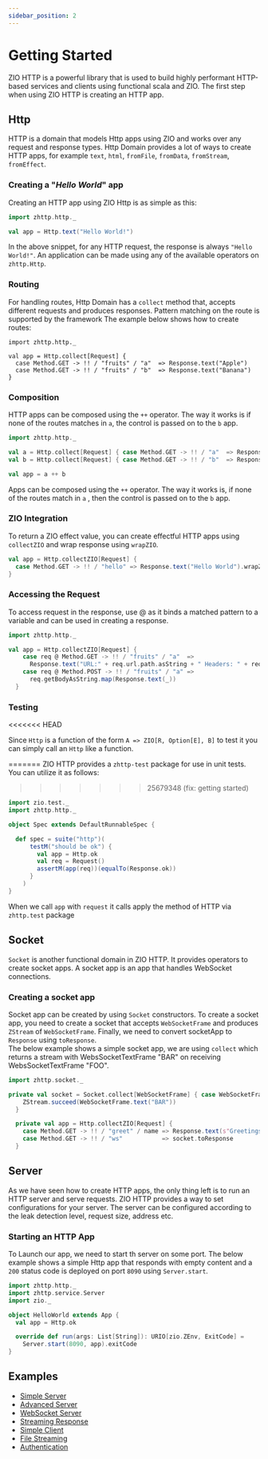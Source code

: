 ```yaml
---
sidebar_position: 2
---
```


# Getting Started
ZIO HTTP is a powerful library that is used to build highly performant HTTP-based services and clients using functional scala and ZIO.
The first step when using ZIO HTTP is creating an HTTP app.
## Http
HTTP is a domain that models Http apps using ZIO and works over any request and response types. Http Domain provides a lot of ways to create HTTP apps, for example `text`, `html`, `fromFile`, `fromData`, `fromStream`, `fromEffect`. 

### Creating a "_Hello World_" app
Creating an HTTP app using ZIO Http is as simple as this:

```scala
import zhttp.http._

val app = Http.text("Hello World!")
```
In the above snippet, for any HTTP request, the response is always `"Hello World!"`.
An application can be made using any of the available operators on `zhttp.Http`.

### Routing
 For handling routes, Http Domain has a `collect` method that, accepts different requests and produces responses. Pattern matching on the route is supported by the framework
The example below shows how to create routes:
```scala,
import zhttp.http._

val app = Http.collect[Request] {
  case Method.GET -> !! / "fruits" / "a"  => Response.text("Apple")
  case Method.GET -> !! / "fruits" / "b"  => Response.text("Banana")
}
```


### Composition
HTTP apps can be composed using the `++` operator. The way it works is if none of the routes matches in `a`, the control is passed on to the `b` app.

```scala
import zhttp.http._

val a = Http.collect[Request] { case Method.GET -> !! / "a"  => Response.ok }
val b = Http.collect[Request] { case Method.GET -> !! / "b"  => Response.ok }

val app = a ++ b
```

Apps can be composed using the `++` operator. The way it works is, if none of the routes match in `a` , then the control is passed on to the `b` app.

### ZIO Integration
To return a ZIO effect value, you can create effectful HTTP apps using `collectZIO` and wrap response using `wrapZIO`.

```scala
val app = Http.collectZIO[Request] {
  case Method.GET -> !! / "hello" => Response.text("Hello World").wrapZIO
}
```

### Accessing the Request
To access request in the response, use @ as it binds a matched pattern to a variable and can be used in creating a response.  
```scala
import zhttp.http._

val app = Http.collectZIO[Request] {
    case req @ Method.GET -> !! / "fruits" / "a"  =>
      Response.text("URL:" + req.url.path.asString + " Headers: " + req.getHeaders).wrapZIO
    case req @ Method.POST -> !! / "fruits" / "a" =>
      req.getBodyAsString.map(Response.text(_))
  }
```

### Testing
<<<<<<< HEAD

Since `Http` is a function of the form `A => ZIO[R, Option[E], B]` to test it you can simply call an `Http` like a function.

=======
ZIO HTTP provides a `zhttp-test` package for use in unit tests. You can utilize it as follows:
>>>>>>> 25679348 (fix: getting started)
```scala
import zio.test._
import zhttp.http._

object Spec extends DefaultRunnableSpec {

  def spec = suite("http")(
      testM("should be ok") {
        val app = Http.ok
        val req = Request()
        assertM(app(req))(equalTo(Response.ok))
      }
    )
}
```
When we call `app` with `request` it calls apply the method of HTTP via `zhttp.test` package

## Socket
`Socket` is another functional domain in ZIO HTTP. It provides operators to create socket apps. 
A socket app is an app that handles WebSocket connections.
### Creating a socket app
Socket app can be created by using `Socket` constructors. To create a socket app, you need to create a socket that accepts `WebSocketFrame` and produces `ZStream` of `WebSocketFrame`.
Finally, we need to convert socketApp to `Response` using `toResponse`.   
The below example shows a simple socket app, we are using `collect` which returns a stream with WebsSocketTextFrame "BAR" on receiving WebsSocketTextFrame "FOO".   
```scala
import zhttp.socket._

private val socket = Socket.collect[WebSocketFrame] { case WebSocketFrame.Text("FOO") =>
    ZStream.succeed(WebSocketFrame.text("BAR"))
  }

  private val app = Http.collectZIO[Request] {
    case Method.GET -> !! / "greet" / name => Response.text(s"Greetings {$name}!").wrapZIO
    case Method.GET -> !! / "ws"           => socket.toResponse
  }
```

## Server
As we have seen how to create HTTP apps, the only thing left is to run an  HTTP server and serve requests.
ZIO HTTP provides a way to set configurations for your server. The server can be configured according to the leak detection level, request size, address etc. 

### Starting an HTTP App
To Launch our app, we need to start th server on some port. The below example shows a simple Http app that responds with empty content and a `200` status code is deployed on port `8090` using `Server.start`.
```scala
import zhttp.http._
import zhttp.service.Server
import zio._

object HelloWorld extends App {
  val app = Http.ok

  override def run(args: List[String]): URIO[zio.ZEnv, ExitCode] =
    Server.start(8090, app).exitCode
}
```

## Examples

- [Simple Server](https://github.com/dream11/zio-http/blob/main/example/src/main/scala/HelloWorld.scala)
- [Advanced Server](https://github.com/dream11/zio-http/blob/main/example/src/main/scala/HelloWorldAdvanced.scala)
- [WebSocket Server](https://github.com/dream11/zio-http/blob/main/example/src/main/scala/SocketEchoServer.scala)
- [Streaming Response](https://github.com/dream11/zio-http/blob/main/example/src/main/scala/StreamingResponse.scala)
- [Simple Client](https://github.com/dream11/zio-http/blob/main/example/src/main/scala/SimpleClient.scala)
- [File Streaming](https://github.com/dream11/zio-http/blob/main/example/src/main/scala/FileStreaming.scala)
- [Authentication](https://github.com/dream11/zio-http/blob/main/example/src/main/scala/Authentication.scala)
